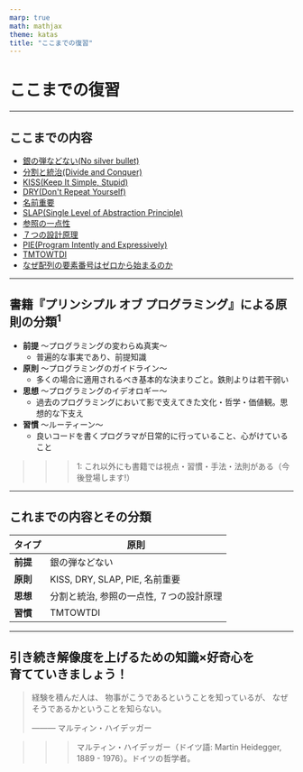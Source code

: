 ```yaml
---
marp: true
math: mathjax
theme: katas
title: "ここまでの復習"
---
```

<!-- 
size: 16:9
paginate: true
-->
<!-- header: 勉強会# ― エンジニアとしての解像度を高めるための勉強会-->

# ここまでの復習

<!-- gitリポジトリのURLを貼る -->

---

## ここまでの内容

- [銀の弾などない(No silver bullet)](./01-no_silver_bullets.md)
- [分割と統治(Divide and Conquer)](./02-divide_and_conquer.md)
- [KISS(Keep It Simple, Stupid)](./03-kiss.md)
- [DRY(Don't Repeat Yourself)](./04-dry.md)
- [名前重要](./05-naming_is_important.md)
- [SLAP(Single Level of Abstraction Principle)](./06-slap.md)
- [参照の一点性](./07-single_point_of_reference.md)
- [７つの設計原理](./08-seven_design_principles.md)
- [PIE(Program Intently and Expressively)](./09-pie.md)
- [TMTOWTDI](./10-tmtowtdi.md)
- [なぜ配列の要素番号はゼロから始まるのか](../09-techniques/02-why-index-start-with0.md)

---

## 書籍『プリンシプル オブ プログラミング』による原則の分類$^1$

- **前提** 〜プログラミングの変わらぬ真実〜
    - 普遍的な事実であり、前提知識
- **原則** 〜プログラミングのガイドライン〜
    - 多くの場合に適用されるべき基本的な決まりごと。鉄則よりは若干弱い
- **思想** 〜プログラミングのイデオロギー〜
    - 過去のプログラミングにおいて影で支えてきた文化・哲学・価値観。思想的な下支え
- **習慣** 〜ルーティーン〜
    - 良いコードを書くプログラマが日常的に行っていること、心がけていること

>>> 1: これ以外にも書籍では視点・習慣・手法・法則がある（今後登場します!）

<!--コードは書いたとおりに動く、とかも前提に該当する-->

---

## これまでの内容とその分類

|タイプ|原則|
|---|---|
|**前提**|銀の弾などない|
|**原則**|KISS, DRY, SLAP, PIE, 名前重要|
|**思想**|分割と統治, 参照の一点性, ７つの設計原理|
|**習慣**|TMTOWTDI|

---

## 引き続き解像度を上げるための知識×好奇心を<br>育てていきましょう！

> 経験を積んだ人は、
> 物事がこうであるということを知っているが、
> なぜそうであるかということを知らない。
> 
> ――― マルティン・ハイデッガー

>>> マルティン・ハイデッガー（ドイツ語: Martin Heidegger, 1889 - 1976）。ドイツの哲学者。

<!-- 経験だけを積んだ人にとっては身体が動くということで物事を知っているが、さらにその先のなぜそうであるかを知らないという話。
なぜを知ることで、応用も利くようになるし、他の原則と繋がってより強い人間になれる -->
<!-- ハイデガーは主著『存在と時間』（1927年）で知られる。 この本は、存在するということ、あるということ、とりわけ、人間が存在するということはどういうことかを、誕生や死、時間や歴史などとの間で論じた本とのこと。

我々エンジニアが存在するとはどういうことかを、ただ経験だけで知性を伴っていないエンジニアになることに意味、いや意義があるのかを考えてみてほしい。一切本を読んでいないので知らんけど -->
